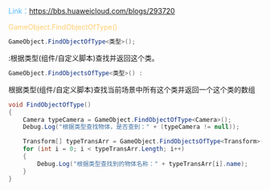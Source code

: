 <font color=#4db8ff>Link：</font>https://bbs.huaweicloud.com/blogs/293720

<font color=#FFCE70>GameObject.FindObjectOfType()</font>

```c#
GameObject.FindObjectOfType<类型>(); 
```

:根据类型(组件/自定义脚本)查找并返回这个类。

```c#
GameObject.FindObjectsOfType<类型>() :
```

根据类型(组件/自定义脚本)查找当前场景中所有这个类并返回一个这个类的数组

```c#
void FindObjectOfType()
{
    Camera typeCamera = GameObject.FindObjectOfType<Camera>();
    Debug.Log("根据类型查找物体，是否查到：" + (typeCamera != null));

    Transform[] typeTransArr = GameObject.FindObjectsOfType<Transform>();
    for (int i = 0; i < typeTransArr.Length; i++)
    {
        Debug.Log("根据类型查找到的物体名称：" + typeTransArr[i].name);
    }
}
```

